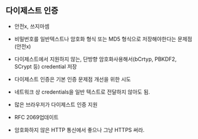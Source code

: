 ## 다이제스트 인증

- 안전x, 쓰지마셈
- 비밀번호를 일반텍스트나 암호화 형식 또는 MD5 형식으로 저장해야한다는 문제점(안전x)
- 다이제스트에서 지원하지 않는, 단방향 암호화사용해서(bCrtyp, PBKDF2, SCrypt 등) credential 저장

- 다이제스트 인증은 기본 인증 문제점 개선을 위한 시도
- 네트워크 상 credentials을 일반 텍스트로 전달하지 않아도 됨.
- 많은 브라우저가 다이제스트 인증 지원
- RFC 2069업데이트
- 암호화하지 않은 HTTP 통신에서 좋으나 그냥 HTTPS 써라.
